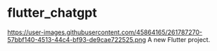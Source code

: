 # flutter_chatgpt
https://user-images.githubusercontent.com/45864165/261787270-57bbf140-4513-44c4-bf93-de9cae722525.png
A new Flutter project.
